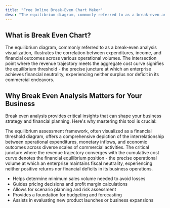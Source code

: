```yaml
---
title: "Free Online Break-Even Chart Maker"
desc: "The equilibrium diagram, commonly referred to as a break-even analysis visualization, illustrates the correlation between expenditures, income, and financial outcomes across various operational volumes. The intersection point where the revenue trajectory meets the aggregate cost curve signifies the equilibrium threshold - the precise juncture at which an enterprise achieves financial neutrality, experiencing neither surplus nor deficit in its commercial endeavors."
---
```


## What is Break Even Chart?

The equilibrium diagram, commonly referred to as a break-even analysis visualization, illustrates the correlation between expenditures, income, and financial outcomes across various operational volumes. The intersection point where the revenue trajectory meets the aggregate cost curve signifies the equilibrium threshold - the precise juncture at which an enterprise achieves financial neutrality, experiencing neither surplus nor deficit in its commercial endeavors.

## Why Break Even Analysis Matters for Your Business

Break even analysis provides critical insights that can shape your business strategy and financial planning. Here's why mastering this tool is crucial:

The equilibrium assessment framework, often visualized as a financial threshold diagram, offers a comprehensive depiction of the interrelationship between operational expenditures, monetary inflows, and economic outcomes across diverse scales of commercial activities. The critical juncture where the revenue trajectory converges with the cumulative cost curve denotes the financial equilibrium position - the precise operational volume at which an enterprise maintains fiscal neutrality, experiencing neither positive returns nor financial deficits in its business operations.

- Helps determine minimum sales volume needed to avoid losses
- Guides pricing decisions and profit margin calculations
- Allows for scenario planning and risk assessment
- Provides a foundation for budgeting and forecasting
- Assists in evaluating new product launches or business expansions
